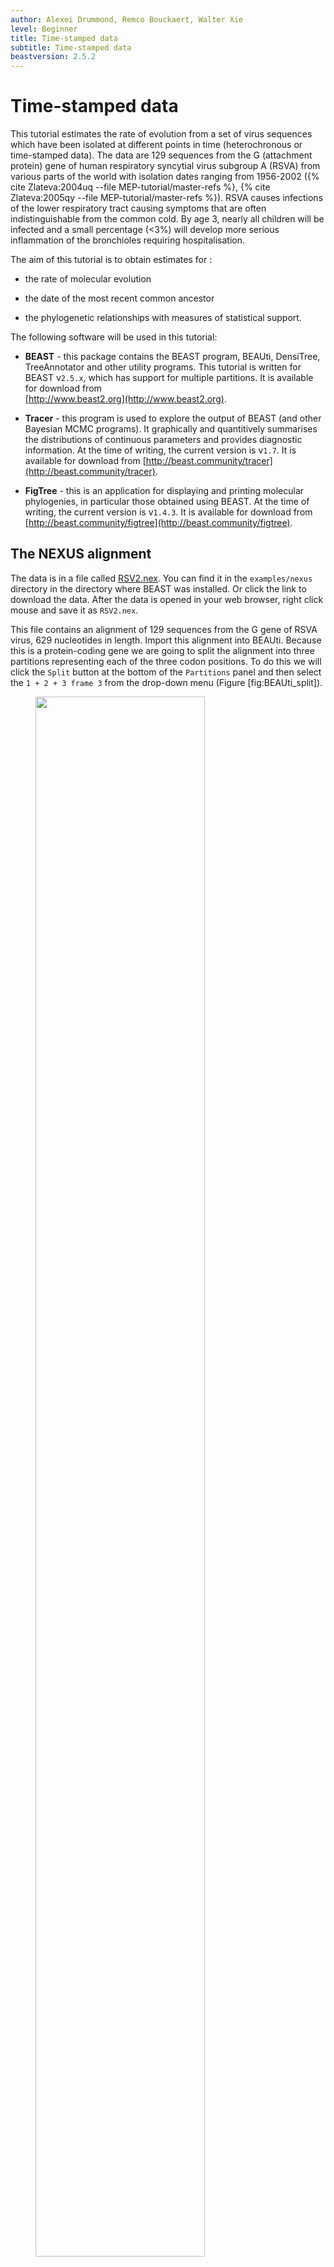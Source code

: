 ```yaml
---
author: Alexei Drummond, Remco Bouckaert, Walter Xie
level: Beginner
title: Time-stamped data
subtitle: Time-stamped data
beastversion: 2.5.2
---
```


# Time-stamped data

This tutorial estimates the rate of evolution from a set of virus
sequences which have been isolated at different points in time
(heterochronous or time-stamped data). The data are 129 sequences from
the G (attachment protein) gene of human respiratory syncytial virus
subgroup A (RSVA) from various parts of the world with isolation dates
ranging from 1956-2002 
({% cite Zlateva:2004uq --file MEP-tutorial/master-refs %}, {% cite Zlateva:2005qy --file MEP-tutorial/master-refs %}). 
RSVA causes
infections of the lower respiratory tract causing symptoms that are
often indistinguishable from the common cold. By age 3, nearly all
children will be infected and a small percentage (<3%) will develop
more serious inflammation of the bronchioles requiring hospitalisation.

The aim of this tutorial is to obtain estimates for :

-   the rate of molecular evolution

-   the date of the most recent common ancestor

-   the phylogenetic relationships with measures of statistical support.

The following software will be used in this tutorial:

-   **BEAST** - this package contains the BEAST program, BEAUti,
    DensiTree, TreeAnnotator and other utility programs. This tutorial
    is written for BEAST v`2.5.x`, which has support for multiple
    partitions. It is available for download from\
    [http://www.beast2.org](http://www.beast2.org).

-   **Tracer** - this program is used to explore the output of BEAST
    (and other Bayesian MCMC programs). It graphically and quantitively
    summarises the distributions of continuous parameters and provides
    diagnostic information. At the time of writing, the current version
    is v`1.7`. It is available for download from
    [http://beast.community/tracer](http://beast.community/tracer).

-   **FigTree** - this is an application for displaying and printing
    molecular phylogenies, in particular those obtained using BEAST. At
    the time of writing, the current version is v`1.4.3`. It is
    available for download from [http://beast.community/figtree](http://beast.community/figtree).

## The NEXUS alignment

The data is in a file called
[RSV2.nex](https://github.com/CompEvol/beast2/blob/master/examples/nexus/RSV2.nex?raw=true).
You can find it in the `examples/nexus` directory in the directory
where BEAST was installed. Or click the link to download the data. After
the data is opened in your web browser, right click mouse and save it as
`RSV2.nex`.

This file contains an alignment of 129 sequences from the G gene of RSVA
virus, 629 nucleotides in length. Import this alignment into BEAUti.
Because this is a protein-coding gene we are going to split the
alignment into three partitions representing each of the three codon
positions. To do this we will click the `Split` button at the
bottom of the `Partitions` panel and then select the `1 + 2 + 3
frame 3` from the drop-down menu (Figure \[fig:BEAUti\_split\]).

<figure>
	<a name="fig:BEAUti\_split"></a>
	<img style="width:80.0%;" src="figures//BEAUti_split.png" alt="">
	<figcaption>Figure 1: Split the alignment</figcaption>
</figure>
<br>

This signifies that the first full codon starts at the third nucleotide
in the alignment. This will create three rows in the partitions panel.
You will have to re-link the tree and clock models across the three
partitions (and name them `tree` and `clock` respectively) before
continuing to the next step. The partition panel should now look
something like this:

<figure>
	<a name="fig:BEAUti\_partition"></a>
	<img style="width:80.0%;" src="figures/BEAUti_partition.png" alt="">
	<figcaption>Figure 2: A screenshot of the Partitions tab in BEAUti</figcaption>
</figure>
<br>

## Tip dates 

By default all the taxa are assumed to have a date of zero (i.e. the
sequences are assumed to be sampled at the same time). In this case, the
RSVA sequences have been sampled at various dates going back to the
1950s. The actual year of sampling is given in the name of each taxon
and we could simply edit the value in the Date column of the table to
reflect these. However, if the taxa names contain the calibration
information, then a convenient way to specify the dates of the sequences
in BEAUti is to click the checkbox `Use tip dates` and then use
the `Configure` button at the top of the `Tip Dates` panel.
Clicking this will make a dialog box appear.

<figure>
	<a name="fig:BEAUti\_GuessDates"></a>
	<img style="width:80.0%;" src="figures/BEAUti_GuessDates.png" alt="">
	<figcaption>Figure 3: Guess dates dialog</figcaption>
</figure>
<br>

Select the option to `use everything`, choose `after last` from from
drop-down box and type `s` into the corresponding text box. This will
extract the trailing numbers from the taxon names after the last little
`s`, which are interpreted as the year (in this case since 1900) that
the sample was isolated.

The dates panel should now look something like this:

<figure>
	<a name="fig:BEAUti\_dates"></a>
	<img style="width:80.0%;" src="figures/BEAUti_dates.png" alt="">
	<figcaption>Figure 4: Dates panel</figcaption>
</figure>
<br>

## Setting the substitution model 

We will use the HKY model with empirical base frequencies for all three
partitions. To do this first link the site partitions and then choose
HKY and Empirical from the Subst Model and Frequencies drop-boxes. Also
check the estimate box for the Mutation Rate,which will finally trigger
to check the `Fix mean mutation rate` box.

<figure>
	<a name="fig:BEAUti\_Site\_Model"></a>
	<img style="width:80.0%;" src="figures/BEAUti_Site_Model.png" alt="">
	<figcaption>Figure 5: Site model</figcaption>
</figure>
<br>

Then, hold `shift` key to select all site models on the left side, and
click `OK` to clone the setting from defined site model (Figure
\[fig:cloneFrom\]). Go through each site model, as you can see, their
configurations are same now.

<figure>
	<a name="fig:cloneFrom"></a>
	<img style="width:80.0%;" src="figures/cloneFrom.png" alt="">
	<figcaption>Figure 6: Clone configuration from one site model to others.</figcaption>
</figure>
<br>

## Clock model

We are going to use the strict clock model, which is the default, so 
no changes are necessary in the clock model panel.

## Priors 

To set up the priors, select the `Priors` tab. Choose `Coalescent Constant Population` 
for the tree prior. Set the prior on the clockRate
parameter to a log-normal with `M=-5` and `S=1.25`.

<figure>
	<a name="fig:BEAUti\_priors"></a>
	<img style="width:80.0%;" src="figures/BEAUti_priors.png" alt="">
	<figcaption>Figure 7: Priors</figcaption>
</figure>
<br>

## Setting the MCMC options

For this dataset let’s initially set the chain length to `1000000` as this will
run reasonably quickly on most modern computers. Set the sampling
frequencies for the screen to `10000`, the trace log file to `400` and the trees
file to `400`.

<figure>
	<a name="fig:BEAUti\_mcmc"></a>
	<img style="width:80.0%;" src="figures/BEAUti_mcmc.png" alt="">
	<figcaption>Figure 8: MCMC options</figcaption>
</figure>
<br>

## Running BEAST 

Save the BEAST file (e.g. `RSV2.xml`) and run it in BEAST.

<figure>
	<a name="fig:BEAST"></a>
	<img style="width:80.0%;" src="figures/BEAST.png" alt="">
	<figcaption>Figure 9: A screenshot of BEAST.</figcaption>
</figure>
<br>

Now run BEAST and when it asks for an input file, provide your newly
created XML file as input. BEAST will then run until it has finished
reporting information to the screen. The actual results files are save
to the disk in the same location as your input file. The output to the
screen will look something like this:

```
                        BEAST v2.5.2, 2002-2019
             Bayesian Evolutionary Analysis Sampling Trees
                       Designed and developed by
 Remco Bouckaert, Alexei J. Drummond, Andrew Rambaut & Marc A. Suchard
                                    
                     Department of Computer Science
                         University of Auckland
                        remco@cs.auckland.ac.nz
                        alexei@cs.auckland.ac.nz
                                    
                   Institute of Evolutionary Biology
                        University of Edinburgh
                           a.rambaut@ed.ac.uk
                                    
                    David Geffen School of Medicine
                 University of California, Los Angeles
                           msuchard@ucla.edu
                                    
                      Downloads, Help & Resources:
                           http://beast2.org/
                                    
  Source code distributed under the GNU Lesser General Public License:
                   http://github.com/CompEvol/beast2
                                    
                           BEAST developers:
   Alex Alekseyenko, Trevor Bedford, Erik Bloomquist, Joseph Heled, 
 Sebastian Hoehna, Denise Kuehnert, Philippe Lemey, Wai Lok Sibon Li, 
Gerton Lunter, Sidney Markowitz, Vladimir Minin, Michael Defoin Platel, 
          Oliver Pybus, Tim Vaughan, Chieh-Hsi Wu, Walter Xie
                                    
                               Thanks to:
          Roald Forsberg, Beth Shapiro and Korbinian Strimmer
    ...
    
    ...
         990000     -6108.0939     -5503.4454      -604.6484 1m45s/Msamples
        1000000     -6102.6691     -5505.1198      -597.5493 1m44s/Msamples

Operator                                                   Tuning    #accept    #reject      Pr(m)  Pr(acc|m)
ScaleOperator(StrictClockRateScaler.c:clock)              0.78157       8218      27756    0.03601    0.22844 
UpDownOperator(strictClockUpDownOperator.c:clock)         0.84475        551      35258    0.03601    0.01539 Try setting scaleFactor to about 0.919
ScaleOperator(KappaScaler.s:RSV2_1)                       0.38916        323        934    0.00120    0.25696 
DeltaExchangeOperator(FixMeanMutationRatesOperator)       0.33840       4766      19363    0.02401    0.19752 
ScaleOperator(KappaScaler.s:RSV2_2)                       0.39201        288        901    0.00120    0.24222 
ScaleOperator(KappaScaler.s:RSV2_3)                       0.41649        271        964    0.00120    0.21943 
ScaleOperator(CoalescentConstantTreeScaler.t:tree)        0.71887        273      35495    0.03601    0.00763 Try setting scaleFactor to about 0.848
ScaleOperator(CoalescentConstantTreeRootScaler.t:tree)    0.64576       3140      33308    0.03601    0.08615 Try setting scaleFactor to about 0.804
Uniform(CoalescentConstantUniformOperator.t:tree)               -     193184     166770    0.36014    0.53669 
SubtreeSlide(CoalescentConstantSubtreeSlide.t:tree)       4.11043      28087     152489    0.18007    0.15554 
Exchange(CoalescentConstantNarrow.t:tree)                       -      44602     135445    0.18007    0.24772 
Exchange(CoalescentConstantWide.t:tree)                         -         84      35705    0.03601    0.00235 
WilsonBalding(CoalescentConstantWilsonBalding.t:tree)           -        205      35530    0.03601    0.00574 
ScaleOperator(PopSizeScaler.t:tree)                       0.60390      10084      26007    0.03601    0.27940 

     Tuning: The value of the operator's tuning parameter, or '-' if the operator can't be optimized.
    #accept: The total number of times a proposal by this operator has been accepted.
    #reject: The total number of times a proposal by this operator has been rejected.
      Pr(m): The probability this operator is chosen in a step of the MCMC (i.e. the normalized weight).
  Pr(acc|m): The acceptance probability (#accept as a fraction of the total proposals for this operator).


Total calculation time: 106.096 seconds
End likelihood: -6102.669168760964
```

## Analysing the BEAST output 

Note that the effective sample sizes (ESSs) for many of the logged
quantities are small (ESSs less than 100 will be highlighted in red by
Tracer). This is not good. A low ESS means that the trace contains a lot
of correlated samples and thus may not represent the posterior
distribution well. In the bottom right of the window is a frequency plot
of the samples which is expected given the low ESSs is extremely rough.

If we select the tab on the right-hand-side labelled `Trace` we can view
the raw trace, that is, the sampled values against the step in the MCMC
chain.

<figure>
	<a name="fig:Tracer1"></a>
	<img style="width:80.0%;" src="figures/Tracer1.png" alt="">
	<figcaption>Figure 10: A screenshot of Tracer.</figcaption>
</figure>
<br>

Here you can see how the samples are correlated. There are 2500 samples
in the trace (we ran the MCMC for steps sampling every 400) but adjacent
samples often tend to have similar values. The ESS for the absolute rate
of evolution (clockRate) is about `65` so we are only getting 1
independent sample to every `65 ~ 2500/38` actual samples). With a short
run such as this one, it may also be the case that the default burn-in
of 10% of the chain length is inadequate. Not excluding enough of the
start of the chain as burn-in will render estimates of ESS unreliable.

The simple response to this situation is that we need to run the chain
for longer. Given the lowest ESS (for the constant coalescent) is
`50`, it would suggest that we have to run the chain for at least
4 times the length to get reasonable ESSs that are `>200`. So let’s go
for a chain length of 6000000 and log every 5000. Go back to the `MCMC`
options section in BEAUti, and create a new BEAST XML file with a longer
chain length. Now run BEAST and load the new log file into Tracer (you
can leave the old one loaded for comparison).

Click on the Trace tab and look at the raw trace plot.

<figure>
	<a name="fig:Tracer\_density"></a>
	<img style="width:80.0%;" src="figures/Tracer2.png" alt="">
	<figcaption>Figure 11: tracer</figcaption>
</figure>
<br>

We have chosen options that produce 12000 samples and with an ESS
of about `239` there is still auto-correlation between the samples but
`>239` effectively independent samples will now provide a very good
estimate of the posterior distribution. There are no obvious trends in
the plot which would suggest that the MCMC has not yet converged, and
there are no significant long range fluctuations in the trace which
would suggest poor mixing.

As we are satisfied with the mixing we can now move on to one of the
parameters of interest: substitution rate. Select `clockRate` in the
left-hand table. This is the average substitution rate across all sites
in the alignment. Now choose the density plot by selecting the tab
labeled `Marginal Density`. This shows a plot of the marginal
posterior probability density of this parameter. You should see a plot
similar to this:

<figure>
	<a name="fig:Tracer\_density"></a>
	<img style="width:80.0%;" src="figures/Tracer_density.png" alt="">
	<figcaption>Figure 12: marginal density in tracer</figcaption>
</figure>
<br>

As you can see the posterior probability density is roughly bell-shaped.
There is some sampling noise which would be reduced if we ran the chain
for longer or sampled more often but we already have a good estimate of
the mean and HPD interval. You can overlay the density plots of multiple
traces in order to compare them (it is up to the user to determine
whether they are comparable on the the same axis or not). Select the
relative substitution rates for all three codon positions in the table
to the left (labelled `mutationRate.1`, `mutationRate.2` and
`mutationRate.3`). You will now see the posterior probability densities
for the relative substitution rate at all three codon positions
overlaid:

<figure>
	<a name="fig:Tracer\_relativeRates"></a>
	<img style="width:80.0%;" src="figures/Tracer_relativeRates.png" alt="">
	<figcaption>Figure 13: The posterior probability densities for the relative substitution rates</figcaption>
</figure>
<br>

## Summarising the trees 

Use the program TreeAnnotator to summarise the tree. TreeAnnotator is an application that
comes with BEAST.

<figure>
	<a name="fig:RSV2tree"></a>
	<img style="width:80.0%;" src="figures/RSV2_mcc_tree.png" alt="">
	<figcaption>Figure 14: TreeAnnotator for creating a summary tree from a posterior tree set.</figcaption>
</figure>
<br>


Summary trees can be viewed using FigTree (a program separate from BEAST) and 
DensiTree (distributed with BEAST).

<figure>
	<a name="fig:RSV2tree"></a>
	<img style="width:80.0%;" src="figures/RSV2_mcc_tree.png" alt="">
	<figcaption>Figure 15: The Maximum clade credibility tree for the G gene of 129 RSVA-2 viral samples.</figcaption>
</figure>
<br>

Below a DensiTree with clade height bars for clades with over 50% support. Root
canal tree represents maximum clade credibility tree.

<figure>
	<a name="fig:RSV2tree"></a>
	<img style="width:80.0%;" src="figures/DensiTree.png" alt="">
	<figcaption>Figure 16: The posterior tree set visualised in DensiTree.</figcaption>
</figure>
<br>


## Questions 

> In what year did the common ancestor of all RSVA viruses sampled live?
> What is the 95% HPD?

## Bonus section: Bayesian Skyline plot 

We can reconstruct the population history using the Bayesian Skyline
plot. In order to do so, load the XML file into BEAUti, select the
priors-tab and change the tree prior from coalescent with constant
population size to coalescent with Bayesian skyline. Note that an extra
item is added to the priors called `Markov chained population sizes`
which is a prior that ensures dependence between population sizes.

<figure>
	<a name="fig:BEAUti\_priors2"></a>
	<img style="width:80.0%;" src="figures/BEAUti_priors2.png" alt="">
	<figcaption>Figure 17: Priors</figcaption>
</figure>
<br>

By default the number of groups used in the skyline analysis is set to
5, To change this, select menu View/Show Initialization panel and a list
of parameters is shown. Select `bPopSizes.t:tree` and change the
dimension to 3. Likewise, selection `bGroupSizes.t:tree` and change
its dimension to 3. The dimensions of the two parameters should be the
same. More groups mean more population changes can be detected, but it
also means more parameters need to be estimated and the chain runs
longer. The extended Bayesian skyline plot automatically detects the
number of changes, so it could be used as an alternative tree prior.

<figure>
	<a name="fig:BEAUti\_init"></a>
	<img style="width:80.0%;" src="figures/BEAUti_init.png" alt="">
	<figcaption>Figure 18: Initialization panel</figcaption>
</figure>
<br>

This analysis requires a bit longer to converge, so change the MCMC
chain length to 10 million, and the log intervals for the trace-log and
tree-log to 10 thousand. Then, save the file and run BEAST. You can also 
download the log (`RSV2-bsp.log`) and tree (`tree-bsp.trees`) files from 
the `precooked-runs` directory.

To plot the population history, load the log file in tracer and select
the menu Analysis/Bayesian Skyline Reconstruction.

<figure>
	<a name="fig:tracerBSP1"></a>
	<img style="width:80.0%;" src="figures/tracerBSP1.png" alt="">
	<figcaption>Figure 19: Bayesian Skyline Reconstruction in Tracer</figcaption>
</figure>
<br>

A dialog is shown where you can specify the tree file associated with
the log file. Also, since the youngest sample is from 2002, change the
entry for age of youngest tip to 2002.

<figure>
	<a name="fig:tracerBSP2"></a>
	<img style="width:80.0%;" src="figures/tracerBSP2.png" alt="">
	<figcaption>Figure 20: Bayesian Skyline Reconstruction dialog in Tracer</figcaption>
</figure>
<br>

After some calculation, a graph appears showing population history where
the median and 95% HPD intervals are plotted. After selecting the 
`solid interval` checkbox, the graph should look something like this.

<figure>
	<a name="fig:tracerBSP3"></a>
	<img style="width:80.0%;" src="figures/tracerBSP3.png" alt="">
	<figcaption>Figure 21: Bayesian Skyline Reconstruction</figcaption>
</figure>
<br>

## Questions 

>
>1.  By what amount did the effective population size of RSVA grow from
>    1970 to 2002 according to the BSP?
>
>2.  What are the underlying assumptions of the BSP? Are the violated by
>    this data set?
>

## Exercise

Change the Bayesian skyline prior to extended Bayesian skyline plot
(EBSP) prior and run till convergence. EBSP produces an extra log file,
called `EBSP.$(seed).log` where `$(seed)` is replaced by the seed you used
to run BEAST. A plot can be created by running the EBSPAnalyser utility,
and loading the output file in a spreadsheet.

> How many groups are indicated by the EBSP analysis? This is much lower
> than for BSP. How does this affect the population history plots?

# Useful Links

- [Bayesian Evolutionary Analysis with BEAST 2](http://www.beast2.org/book.html) {% cite BEAST2book2014 --file MEP-tutorial/master-refs %}
- BEAST 2 website and documentation: [http://www.beast2.org/](http://www.beast2.org/)
- Join the BEAST user discussion: [http://groups.google.com/group/beast-users](http://groups.google.com/group/beast-users) 

# Relevant References

{% bibliography --cited --file MEP-tutorial/master-refs.bib %}